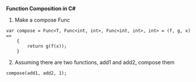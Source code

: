 **Function Composition in C#**


1.  Make a compose Func

```
var compose = Func<T, Func<int, int>, Func<int, int>, int> = (f, g, x) => 
    {
        return g(f(x));
    }

```
2.  Assuming there are two functions, add1 and add2, compose them

```
compose(add1, add2, 1);

```